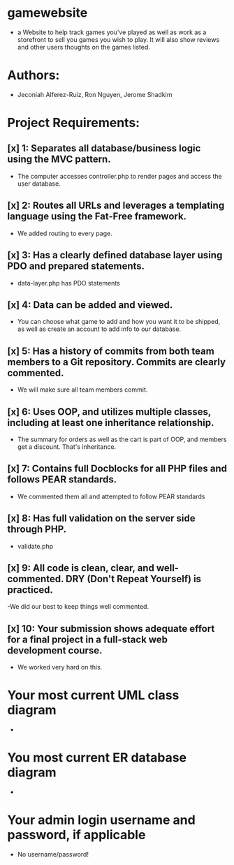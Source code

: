 # gamewebsite
- a Website to help track games you've played as well as work as a storefront to sell you games you wish to play. It will also show reviews and other users thoughts on the games listed.
# Authors:
- Jeconiah Alferez-Ruiz, Ron Nguyen, Jerome Shadkim
# Project Requirements:
## [x] 1: Separates all database/business logic using the MVC pattern.
* The computer accesses controller.php to render pages and access the user database.
## [x] 2: Routes all URLs and leverages a templating language using the Fat-Free framework.
* We added routing to every page.
## [x] 3: Has a clearly defined database layer using PDO and prepared statements. 
* data-layer.php has PDO statements
## [x] 4: Data can be added and viewed.
* You can choose what game to add and how you want it to be shipped, as well as create an account to add info to our database.
## [x] 5: Has a history of commits from both team members to a Git repository. Commits are clearly commented.
* We will make sure all team members commit.
## [x] 6: Uses OOP, and utilizes multiple classes, including at least one inheritance relationship.
* The summary for orders as well as the cart is part of OOP, and members get a discount. That's inheritance.
## [x] 7: Contains full Docblocks for all PHP files and follows PEAR standards.
* We commented them all and attempted to follow PEAR standards
## [x] 8: Has full validation on the server side through PHP.
* validate.php 
## [x] 9: All code is clean, clear, and well-commented. DRY (Don't Repeat Yourself) is practiced.
-We did our best to keep things well commented.
## [x] 10: Your submission shows adequate effort for a final project in a full-stack web development course.
* We worked very hard on this.
# Your most current UML class diagram
-
# You most current ER database diagram
-
# Your admin login username and password, if applicable
* No username/password!